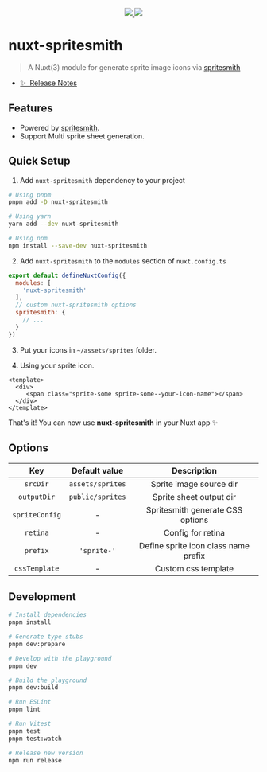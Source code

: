 <p align="center">
  <a href="https://www.npmjs.org/package/nuxt-spritesmith">
    <img src="https://img.shields.io/npm/v/nuxt-spritesmith.svg">
  </a>
  <a href="https://npmcharts.com/compare/nuxt-spritesmith?minimal=true">
    <img src="https://img.shields.io/npm/dm/nuxt-spritesmith.svg">
  </a>
  <br>
</p>

# nuxt-spritesmith

> A Nuxt(3) module for generate sprite image icons via [spritesmith](https://github.com/twolfson/spritesmith) 

- [✨ &nbsp;Release Notes](/CHANGELOG.md)


## Features

- Powered by [spritesmith](https://github.com/twolfson/spritesmith).
- Support Multi sprite sheet generation.


## Quick Setup

1. Add `nuxt-spritesmith` dependency to your project

```bash
# Using pnpm
pnpm add -D nuxt-spritesmith

# Using yarn
yarn add --dev nuxt-spritesmith

# Using npm
npm install --save-dev nuxt-spritesmith
```

2. Add `nuxt-spritesmith` to the `modules` section of `nuxt.config.ts`

```js
export default defineNuxtConfig({
  modules: [
    'nuxt-spritesmith'
  ],
  // custom nuxt-spritesmith options
  spritesmith: {
    // ...
  }
})
```

3. Put your icons in `~/assets/sprites` folder.



4. Using your sprite icon.

``` vue
<template>
  <div>
     <span class="sprite-some sprite-some--your-icon-name"></span>
  </div>
</template>
```

That's it! You can now use **nuxt-spritesmith** in your Nuxt app ✨


## Options

| Key | Default value | Description |
| :---: | :---: | :---: |
| `srcDir`| `assets/sprites` | Sprite image source dir |
| `outputDir` | `public/sprites` | Sprite sheet output dir |
| `spriteConfig` | - | Spritesmith generate CSS options |
| `retina` | - | Config for retina |
| `prefix` | `'sprite-'` | Define sprite icon class name prefix |
| `cssTemplate` | - | Custom css template |

## Development

```bash
# Install dependencies
pnpm install

# Generate type stubs
pnpm dev:prepare

# Develop with the playground
pnpm dev

# Build the playground
pnpm dev:build

# Run ESLint
pnpm lint

# Run Vitest
pnpm test
pnpm test:watch

# Release new version
npm run release
```
